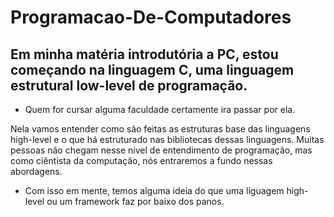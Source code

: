 # Programacao-De-Computadores

 Em minha matéria introdutória a PC, estou começando na linguagem C, uma linguagem estrutural low-level de programação.
 ---
 - Quem for cursar alguma faculdade certamente ira passar por ela.
  
Nela vamos entender como são feitas as estruturas base das linguagens high-level e o que há estruturado nas bibliotecas dessas linguagens. 
Muitas pessoas não chegam nesse nível de entendimento de programação, mas como ciêntista da computação, nós entraremos a fundo nessas abordagens.
 - Com isso em mente, temos alguma ideia do que uma liguagem high-level ou um framework faz por baixo dos panos.
